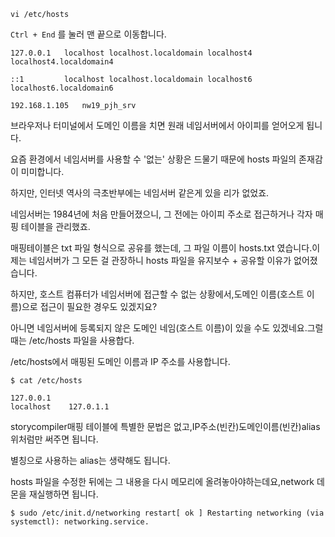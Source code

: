
```
vi /etc/hosts
```

`Ctrl + End`  를 눌러 맨 끝으로 이동합니다.

```
127.0.0.1   localhost localhost.localdomain localhost4 localhost4.localdomain4

::1         localhost localhost.localdomain localhost6 localhost6.localdomain6

192.168.1.105   nw19_pjh_srv

```

브라우저나 터미널에서 도메인 이름을 치면 원래 네임서버에서 아이피를 얻어오게 됩니다.

요즘 환경에서 네임서버를 사용할 수 '없는' 상황은 드물기 때문에 hosts 파일의 존재감이 미미합니다.

하지만, 인터넷 역사의 극초반부에는 네임서버 같은게 있을 리가 없었죠.

네임서버는 1984년에 처음 만들어졌으니, 그 전에는 아이피 주소로 접근하거나 각자 매핑 테이블을 관리했죠.

매핑테이블은 txt 파일 형식으로 공유를 했는데, 그 파일 이름이 hosts.txt 였습니다.이제는 네임서버가 그 모든 걸 관장하니 hosts 파일을 유지보수 + 공유할 이유가 없어졌습니다.

하지만, 호스트 컴퓨터가 네임서버에 접근할 수 없는 상황에서,도메인 이름(호스트 이름)으로 접근이 필요한 경우도 있겠지요?

아니면 네임서버에 등록되지 않은 도메인 네임(호스트 이름)이 있을 수도 있겠네요.그럴 때는 /etc/hosts 파일을 사용합다.

/etc/hosts에서 매핑된 도메인 이름과 IP 주소를 사용합니다.
```
$ cat /etc/hosts

127.0.0.1    
localhost    127.0.1.1
```

storycompiler매핑 테이블에 특별한 문법은 없고,IP주소(빈칸)도메인이름(빈칸)alias위처럼만 써주면 됩니다.

별칭으로 사용하는 alias는 생략해도 됩니다.

hosts 파일을 수정한 뒤에는 그 내용을 다시 메모리에 올려놓아야하는데요,network 데몬을 재실행하면 됩니다.

```
$ sudo /etc/init.d/networking restart[ ok ] Restarting networking (via systemctl): networking.service.
```
